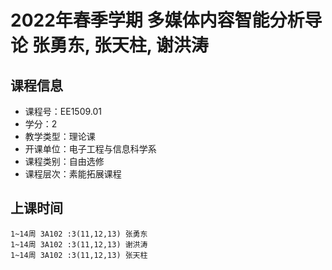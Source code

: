 # 2022年春季学期 多媒体内容智能分析导论 张勇东, 张天柱, 谢洪涛






## 课程信息

- 课程号：EE1509.01
- 学分：2
- 教学类型：理论课
- 开课单位：电子工程与信息科学系
- 课程类别：自由选修
- 课程层次：素能拓展课程

## 上课时间

```
1~14周 3A102 :3(11,12,13) 张勇东
1~14周 3A102 :3(11,12,13) 谢洪涛
1~14周 3A102 :3(11,12,13) 张天柱
```

